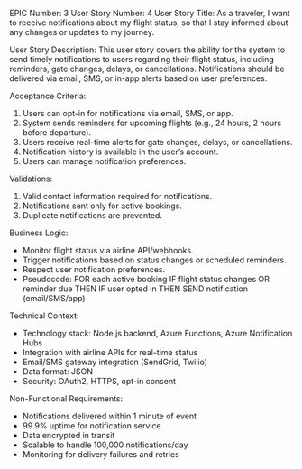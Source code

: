 EPIC Number: 3
User Story Number: 4
User Story Title: As a traveler, I want to receive notifications about my flight status, so that I stay informed about any changes or updates to my journey.

User Story Description: This user story covers the ability for the system to send timely notifications to users regarding their flight status, including reminders, gate changes, delays, or cancellations. Notifications should be delivered via email, SMS, or in-app alerts based on user preferences.

Acceptance Criteria:
1. Users can opt-in for notifications via email, SMS, or app.
2. System sends reminders for upcoming flights (e.g., 24 hours, 2 hours before departure).
3. Users receive real-time alerts for gate changes, delays, or cancellations.
4. Notification history is available in the user’s account.
5. Users can manage notification preferences.

Validations:
1. Valid contact information required for notifications.
2. Notifications sent only for active bookings.
3. Duplicate notifications are prevented.

Business Logic:
- Monitor flight status via airline API/webhooks.
- Trigger notifications based on status changes or scheduled reminders.
- Respect user notification preferences.
- Pseudocode:
  FOR each active booking
    IF flight status changes OR reminder due THEN
      IF user opted in THEN
        SEND notification (email/SMS/app)

Technical Context:
- Technology stack: Node.js backend, Azure Functions, Azure Notification Hubs
- Integration with airline APIs for real-time status
- Email/SMS gateway integration (SendGrid, Twilio)
- Data format: JSON
- Security: OAuth2, HTTPS, opt-in consent

Non-Functional Requirements:
- Notifications delivered within 1 minute of event
- 99.9% uptime for notification service
- Data encrypted in transit
- Scalable to handle 100,000 notifications/day
- Monitoring for delivery failures and retries